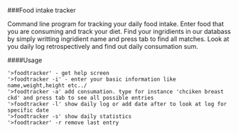 ###Food intake tracker


Command line program for tracking your daily food intake. Enter food that you are consuming and track your diet. 
Find your ingridients in our databass by simply writting ingridient name and press tab to find all matches. 
Look at you daily log retrospectively and find out daily consumation sum.

####Usage

    '>foodtracker' - get help screen
    '>foodtracker -i' - enter your basic information like name,weight,height etc../
    '>foodtracker -a' add consumation. type for instance 'chciken breast ckd' and press tab to see all possible entries
    '>foodtracker -l' show daily log or add date after to look at log for specific date
    '>foodtracker -s' show daily statistics
    '>foodtracker' -r remove last entry

